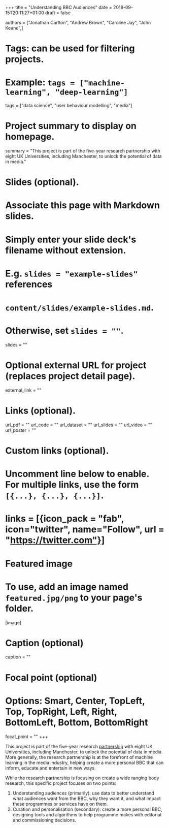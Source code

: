 +++
title = "Understanding BBC Audiences"
date = 2018-09-15T20:11:27+01:00
draft = false

authors = ["Jonathan Carlton", "Andrew Brown", "Caroline Jay", "John Keane",]

# Tags: can be used for filtering projects.
# Example: `tags = ["machine-learning", "deep-learning"]`
tags = ["data science", "user behaviour modelling", "media"]

# Project summary to display on homepage.
summary = "This project is part of the five-year research partnership with eight UK Universities, including Manchester, to unlock the potential of data in media."

# Slides (optional).
#   Associate this page with Markdown slides.
#   Simply enter your slide deck's filename without extension.
#   E.g. `slides = "example-slides"` references 
#   `content/slides/example-slides.md`.
#   Otherwise, set `slides = ""`.
slides = ""

# Optional external URL for project (replaces project detail page).
external_link = ""

# Links (optional).
url_pdf = ""
url_code = ""
url_dataset = ""
url_slides = ""
url_video = ""
url_poster = ""

# Custom links (optional).
#   Uncomment line below to enable. For multiple links, use the form `[{...}, {...}, {...}]`.
# links = [{icon_pack = "fab", icon="twitter", name="Follow", url = "https://twitter.com"}]

# Featured image
# To use, add an image named `featured.jpg/png` to your page's folder. 
[image]
  # Caption (optional)
  caption = ""

  # Focal point (optional)
  # Options: Smart, Center, TopLeft, Top, TopRight, Left, Right, BottomLeft, Bottom, BottomRight
  focal_point = ""
+++

This project is part of the five-year research [partnership](https://www.bbc.co.uk/rd/projects/data-science-research-partnership) with eight UK Universities, including Manchester, to unlock the potential of data in media. More generally, the research partnership is at the forefront of machine learning in the media industry, helping create a more personal BBC that can inform, educate and entertain in new ways.

While the research partnership is focusing on create a wide ranging body research, this specific project focuses on two points:

  1. Understanding audiences (primarily): use data to better understand what audiences want from the BBC, why they want it, and what impact these programmes or services have on them.
  2. Curation and personalisation (secondary): create a more personal BBC, designing tools and algorithms to help programme makes with editorial and commissioning decisions.